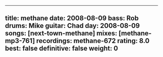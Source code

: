 
---
title: methane
date: 2008-08-09
bass:	Rob
drums:	Mike
guitar:	Chad
day: 2008-08-09
songs: [next-town-methane]
mixes: [methane-mp3-761]
recordings: methane-672
rating: 8.0
best: false
definitive: false
weight: 0
---
